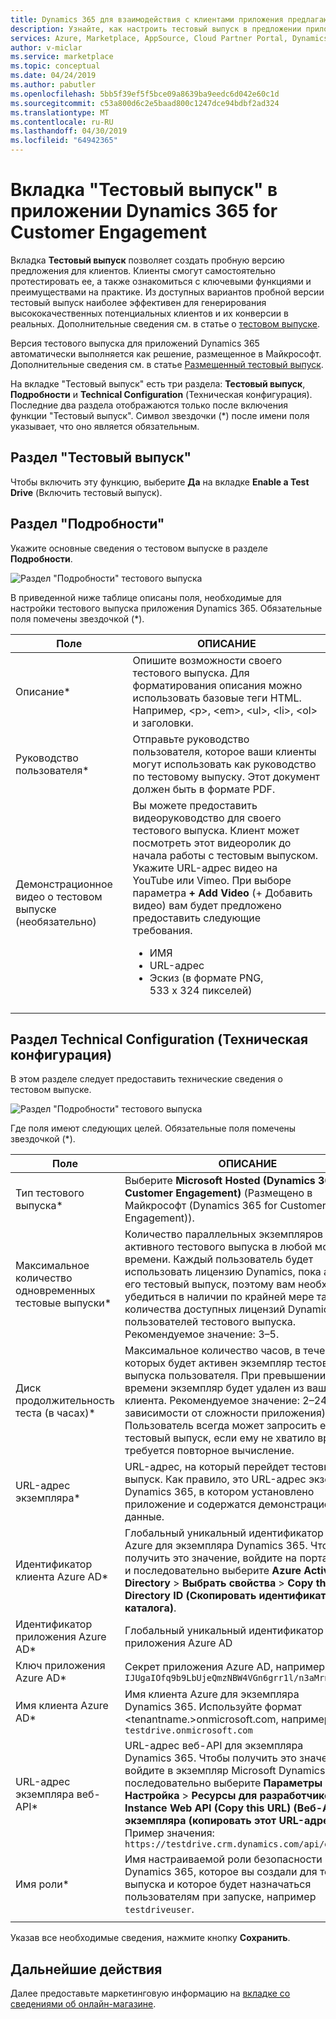 ```yaml
---
title: Dynamics 365 для взаимодействия с клиентами приложения предлагают вкладку тестовый выпуск | Azure Marketplace
description: Узнайте, как настроить тестовый выпуск в предложении приложения Dynamics 365 for Customer Engagement в AppSource Marketplace.
services: Azure, Marketplace, AppSource, Cloud Partner Portal, Dynamics 365 for Customer Engagement
author: v-miclar
ms.service: marketplace
ms.topic: conceptual
ms.date: 04/24/2019
ms.author: pabutler
ms.openlocfilehash: 5bb5f39ef5f5bce09a8639ba9eedc6d042e60c1d
ms.sourcegitcommit: c53a800d6c2e5baad800c1247dce94bdbf2ad324
ms.translationtype: MT
ms.contentlocale: ru-RU
ms.lasthandoff: 04/30/2019
ms.locfileid: "64942365"
---
```

# <a name="dynamics-365-for-customer-engagement-application-test-drive-tab"></a>Вкладка "Тестовый выпуск" в приложении Dynamics 365 for Customer Engagement

Вкладка **Тестовый выпуск** позволяет создать пробную версию предложения для клиентов.  Клиенты смогут самостоятельно протестировать ее, а также ознакомиться с ключевыми функциями и преимуществами на практике.  Из доступных вариантов пробной версии тестовый выпуск наиболее эффективен для генерирования высококачественных потенциальных клиентов и их конверсии в реальных.  Дополнительные сведения см. в статье о [тестовом выпуске](../test-drive/what-is-test-drive.md).

Версия тестового выпуска для приложений Dynamics 365 автоматически выполняется как решение, размещенное в Майкрософт.  Дополнительные сведения см. в статье [Размещенный тестовый выпуск](https://docs.microsoft.com/azure/marketplace/cloud-partner-portal/test-drive/hosted-test-drive).

На вкладке "Тестовый выпуск" есть три раздела: **Тестовый выпуск**, **Подробности** и **Technical Configuration** (Техническая конфигурация).  Последние два раздела отображаются только после включения функции "Тестовый выпуск".  Символ звездочки (*) после имени поля указывает, что оно является обязательным. 


## <a name="test-drive-section"></a>Раздел "Тестовый выпуск"

Чтобы включить эту функцию, выберите **Да** на вкладке **Enable a Test Drive** (Включить тестовый выпуск).


## <a name="details-section"></a>Раздел "Подробности"

Укажите основные сведения о тестовом выпуске в разделе **Подробности**.   

![Раздел "Подробности" тестового выпуска](./media/test-drive-tab-details.png)

В приведенной ниже таблице описаны поля, необходимые для настройки тестового выпуска приложения Dynamics 365. Обязательные поля помечены звездочкой (*).

|      Поле                    |    ОПИСАНИЕ                  |
|    ---------                  |  ---------------                |
|      Описание\*            |   Опишите возможности своего тестового выпуска. Для форматирования описания можно использовать базовые теги HTML. Например, &lt;p&gt;, &lt;em&gt;, &lt;ul&gt;, &lt;li&gt;, &lt;ol&gt; и заголовки.  |
|  Руководство пользователя\*                |   Отправьте руководство пользователя, которое ваши клиенты могут использовать как руководство по тестовому выпуску. Этот документ должен быть в формате PDF. |
|  Демонстрационное видео о тестовом выпуске (необязательно) |  Вы можете предоставить видеоруководство для своего тестового выпуска. Клиент может посмотреть этот видеоролик до начала работы с тестовым выпуском. Укажите URL-адрес видео на YouTube или Vimeo. При выборе параметра **+ Add Video** (+ Добавить видео) вам будет предложено предоставить следующие требования.<ul><li>ИМЯ</li><li>URL-адрес</li><li>Эскиз (в формате PNG, 533 x 324 пикселей)</li></ul>  |
|   |   |


## <a name="technical-configuration-section"></a>Раздел Technical Configuration (Техническая конфигурация)

В этом разделе следует предоставить технические сведения о тестовом выпуске.

![Раздел "Подробности" тестового выпуска](./media/test-drive-tab-tech-config.png)

Где поля имеют следующих целей.  Обязательные поля помечены звездочкой (*).

|      Поле                    |    ОПИСАНИЕ                  |
|    ---------                  |  ---------------                |
| Тип тестового выпуска\*            | Выберите **Microsoft Hosted (Dynamics 365 for Customer Engagement)** (Размещено в Майкрософт (Dynamics 365 for Customer Engagement)).  |
| Максимальное количество одновременных тестовые выпуски\*    | Количество параллельных экземпляров активного тестового выпуска в любой момент времени. Каждый пользователь будет использовать лицензию Dynamics, пока активен его тестовый выпуск, поэтому вам необходимо убедиться в наличии по крайней мере такого количества доступных лицензий Dynamics для пользователей тестового выпуска. Рекомендуемое значение: 3–5.  |
| Диск продолжительность теста (в часах)\*   | Максимальное количество часов, в течение которых будет активен экземпляр тестового выпуска пользователя. При превышении этого времени экземпляр будет удален из вашего клиента. Рекомендуемое значение: 2–24 часа (в зависимости от сложности приложения). Пользователь всегда может запросить еще один тестовый выпуск, если ему не хватило времени и требуется повторное вычисление.  |
| URL-адрес экземпляра\*                  | URL-адрес, на который перейдет тестовый выпуск. Как правило, это URL-адрес экземпляра Dynamics 365, в котором установлено приложение и содержатся демонстрационные данные.  |
| Идентификатор клиента Azure AD\*            | Глобальный уникальный идентификатор клиента Azure для экземпляра Dynamics 365. Чтобы получить это значение, войдите на портал Azure и последовательно выберите **Azure Active Directory** > **Выбрать свойства** > **Copy the Directory ID (Скопировать идентификатор каталога)**.  |
| Идентификатор приложения Azure AD\*               | Глобальный уникальный идентификатор приложения Azure AD  |
| Ключ приложения Azure AD\*              | Секрет приложения Azure AD, например: `IJUgaIOfq9b9LbUjeQmzNBW4VGn6grr1l/n3aMrnfdk=` |
| Имя клиента Azure AD\*          | Имя клиента Azure для экземпляра Dynamics 365. Используйте формат <tenantname.>onmicrosoft.com, например: `testdrive.onmicrosoft.com`  |
| URL-адрес экземпляра веб-API\*          | URL-адрес веб-API для экземпляра Dynamics 365. Чтобы получить это значение, войдите в экземпляр Microsoft Dynamics 365 и последовательно выберите **Параметры** > **Настройка** > **Ресурсы для разработчиков** > **Instance Web API (Copy this URL) (Веб-API экземпляра (копировать этот URL-адрес))**. Пример значения: `https://testdrive.crm.dynamics.com/api/data/v9.0`  |
| Имя роли\*                     | Имя настраиваемой роли безопасности в Dynamics 365, которое вы создали для тестового выпуска и которое будет назначаться пользователям при запуске, например `testdriveuser`. |
|  |  |

Указав все необходимые сведения, нажмите кнопку **Сохранить**.


## <a name="next-steps"></a>Дальнейшие действия

Далее предоставьте маркетинговую информацию на [вкладке со сведениями об онлайн-магазине](./cpp-storefront-details-tab.md).

